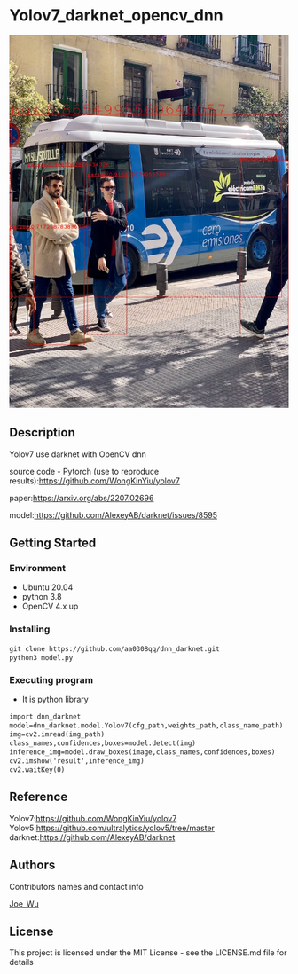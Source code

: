 # Yolov7_darknet_opencv_dnn

![cover_photo](result/demo/bus_result.jpg)

## Description

Yolov7 use darknet with OpenCV dnn

source code - Pytorch (use to reproduce results):https://github.com/WongKinYiu/yolov7

paper:https://arxiv.org/abs/2207.02696

model:https://github.com/AlexeyAB/darknet/issues/8595

## Getting Started

### Environment
* Ubuntu 20.04
* python 3.8
* OpenCV 4.x up

### Installing

```
git clone https://github.com/aa0308qq/dnn_darknet.git
python3 model.py
```

### Executing program

* It is python library
```
import dnn_darknet
model=dnn_darknet.model.Yolov7(cfg_path,weights_path,class_name_path)
img=cv2.imread(img_path)
class_names,confidences,boxes=model.detect(img)
inference_img=model.draw_boxes(image,class_names,confidences,boxes)
cv2.imshow('result',inference_img)
cv2.waitKey(0)
```

## Reference

Yolov7:https://github.com/WongKinYiu/yolov7
Yolov5:https://github.com/ultralytics/yolov5/tree/master
darknet:https://github.com/AlexeyAB/darknet


## Authors

Contributors names and contact info

[Joe_Wu](https://github.com/aa0308qq)

## License

This project is licensed under the MIT License - see the LICENSE.md file for details
